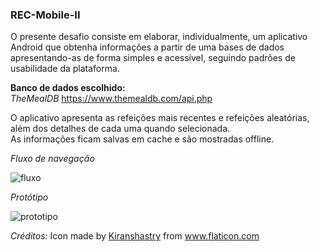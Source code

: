 ### REC-Mobile-II

O presente desafio consiste em elaborar, individualmente, um aplicativo Android que obtenha informações a partir de uma bases de dados apresentando-as de forma simples e acessível, seguindo padrões de usabilidade da plataforma.  

**Banco de dados escolhido:**  
*TheMealDB*	https://www.themealdb.com/api.php 

O aplicativo apresenta as refeições mais recentes e refeições aleatórias, além dos detalhes de cada uma quando selecionada.  
As informações ficam salvas em cache e são mostradas offline.

*Fluxo de navegação*  


![fluxo](https://user-images.githubusercontent.com/19494218/64926151-853c4600-d7d0-11e9-8164-7430dd7967df.PNG)



*Protótipo*


![prototipo](https://user-images.githubusercontent.com/19494218/64926155-879ea000-d7d0-11e9-8db9-a60e63be28b6.PNG)


*Créditos:* Icon made by <a href="https://www.flaticon.com/authors/kiranshastry" title="Kiranshastry">Kiranshastry</a> from <a href="https://www.flaticon.com/"             title="Flaticon">www.flaticon.com</a>
